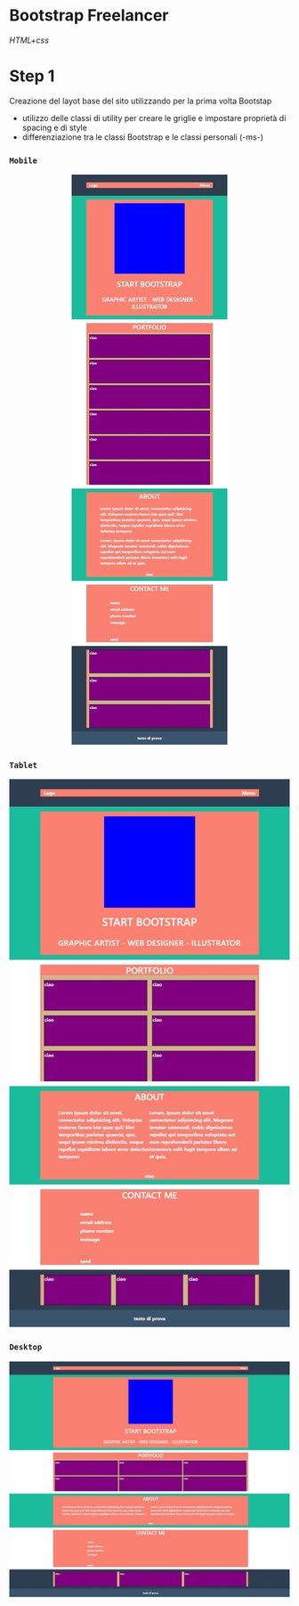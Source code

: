 # Bootstrap Freelancer

_HTML+css_

# Step 1

Creazione del layot base del sito utilizzando per la prima volta Bootstap

- utilizzo delle classi di utility per creare le griglie e impostare proprietà di spacing e di style
- differenziazione tra le classi Bootstrap e le classi personali (-ms-)


### `Mobile`
    
<div align="center">
    <img src="https://github.com/CaldatoLuca/html-css-bootstrap-freelancer/raw/main/readme-img/mobile.jpeg">
</div>

### `Tablet`

<div align="center">
    <img src="https://github.com/CaldatoLuca/html-css-bootstrap-freelancer/raw/main/readme-img/tablet.jpeg">
</div>

### `Desktop`

<div align="center">
    <img src="https://github.com/CaldatoLuca/html-css-bootstrap-freelancer/raw/main/readme-img/desktop.jpeg">
</div>

